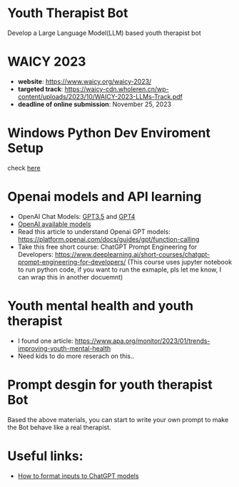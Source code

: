 # Youth Therapist Bot
Develop a Large Language Model(LLM) based youth therapist bot

# WAICY 2023  
- **website**: https://www.waicy.org/waicy-2023/
-  **targeted track**: https://waicy-cdn.wholeren.cn/wp-content/uploads/2023/10/WAICY-2023-LLMs-Track.pdf
-  **deadline of online submission**: November 25, 2023

# Windows Python Dev Enviroment Setup
  check [here](https://github.com/wxp16/python_env_setup)

# Openai models and API learning
- OpenAI Chat Models: [GPT3.5](https://platform.openai.com/docs/models/gpt-3-5) and [GPT4](https://platform.openai.com/docs/models/gpt-4)
- [OpenAI available models](https://platform.openai.com/docs/models)
- Read this article to understand Openai GPT models: 
https://platform.openai.com/docs/guides/gpt/function-calling
- Take this free short course: ChatGPT Prompt Engineering for Developers: https://www.deeplearning.ai/short-courses/chatgpt-prompt-engineering-for-developers/ (This course uses jupyter notebook to run python code, if you want to run the exmaple, pls let me know, I can wrap this in another docuemnt)

# Youth mental health and youth therapist
- I found one article: https://www.apa.org/monitor/2023/01/trends-improving-youth-mental-health
- Need kids to do more reserach on this..

# Prompt desgin for youth therapist Bot
Based the above materials, you can start to write your own prompt to make the Bot behave like a real therapist. 

# Useful links:
  - [How to format inputs to ChatGPT models
](https://cookbook.openai.com/examples/how_to_format_inputs_to_chatgpt_models)


